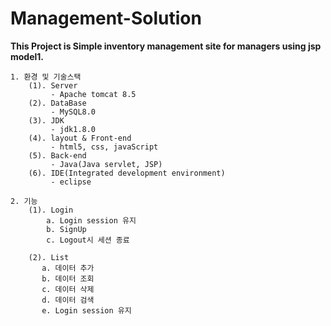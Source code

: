 # Management-Solution


 **This Project is Simple inventory management site for managers using jsp model1.**
    
    1. 환경 및 기술스택
        (1). Server 
             - Apache tomcat 8.5
        (2). DataBase
             - MySQL8.0
        (3). JDK
             - jdk1.8.0
        (4). layout & Front-end 
             - html5, css, javaScript
        (5). Back-end
             - Java(Java servlet, JSP)             
        (6). IDE(Integrated development environment)
             - eclipse
             
    2. 기능
        (1). Login
            a. Login session 유지
            b. SignUp
            c. Logout시 세션 종료
            
        (2). List
           a. 데이터 추가
           b. 데이터 조회
           c. 데이터 삭제
           d. 데이터 검색
           e. Login session 유지
